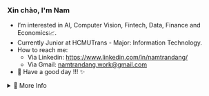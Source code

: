 <h3> Xin chào, I'm Nam  </h3>  
<!-- <img src="https://user-images.githubusercontent.com/1303154/88677602-1635ba80-d120-11ea-84d8-d263ba5fc3c0.gif" width="24px" alt="hi"> -->

- I’m interested in AI, Computer Vision, Fintech, Data, Finance and Economics📈.
- Currently Junior at HCMUTrans - Major: Information Technology.
- How to reach me: 
  + Via Linkedin: https://www.linkedin.com/in/namtrandang/
  + Via Gmail: namtrandang.work@gmail.com
- 👑 Have a good day !!! ✨
<details>
<summary>💎 More Info </summary>
<br />


<!-- ![Top Langs](https://github-readme-stats.vercel.app/api/top-langs/?username=Nam-TranDang)-->
[![Top Langs](https://github-readme-stats.vercel.app/api/top-langs/?username=Nam-TranDang&layout=compact)](https://github.com/anuraghazra/github-readme-stats)

<!--  ![Nam's github stats](https://github-readme-stats.vercel.app/api?username=Nam-David&count_private=true&show_icons=true&theme=) -->
</details>
